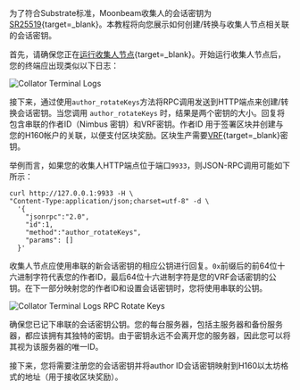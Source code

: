 为了符合Substrate标准，Moonbeam收集人的会话密钥为[SR25519](https://wiki.polkadot.network/docs/learn-keys#what-is-sr25519-and-where-did-it-come-from){target=_blank}。本教程将向您展示如何创建/转换与收集人节点相关联的会话密钥。

首先，请确保您正在[运行收集人节点](/node-operators/networks/run-a-node/overview/){target=_blank}。开始运行收集人节点后，您的终端应出现类似以下日志：

![Collator Terminal Logs](/images/node-operators/networks/collators/account-management/account-1.png)

接下来，通过使用`author_rotateKeys`方法将RPC调用发送到HTTP端点来创建/转换会话密钥。当您调用 `author_rotateKeys` 时，结果是两个密钥的大小。回复将包含串联的作者ID（Nimbus 密钥）和VRF密钥。作者ID 用于签署区块并创建与您的H160帐户的关联，以便支付区块奖励。区块生产需要[VRF](https://wiki.polkadot.network/docs/learn-randomness#vrf){target=_blank}密钥。

举例而言，如果您的收集人HTTP端点位于端口`9933`，则JSON-RPC调用可能如下所示：

```
curl http://127.0.0.1:9933 -H \
"Content-Type:application/json;charset=utf-8" -d \
  '{
    "jsonrpc":"2.0",
    "id":1,
    "method":"author_rotateKeys",
    "params": []
  }'
```

收集人节点应使用串联的新会话密钥的相应公钥进行回复。`0x`前缀后的前64位十六进制字符代表您的作者ID，最后64位十六进制字符是您的VRF会话密钥的公钥。在下一部分映射您的作者ID和设置会话密钥时，您将使用串联的公钥。

![Collator Terminal Logs RPC Rotate Keys](/images/node-operators/networks/collators/account-management/account-2.png)

确保您已记下串联的会话密钥公钥。您的每台服务器，包括主服务器和备份服务器，都应该拥有其独特的密钥。由于密钥永远不会离开您的服务器，因此您可以将其视为该服务器的唯一ID。

接下来，您将需要注册您的会话密钥并将author ID会话密钥映射到H160以太坊格式的地址（用于接收区块奖励）。